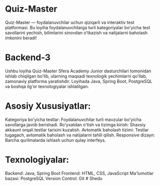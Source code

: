 # Quiz-Master
Quiz-Master — foydalanuvchilar uchun qiziqarli va interaktiv test platformasi. Bu loyiha foydalanuvchilarga turli kategoriyalar bo'yicha test savollarini yechish, 
bilimlarini sinovdan o'tkazish va natijalarni baholash imkonini beradi!

# Backend-3
Ushbu loyiha Quiz-Master Sfera Academy Junior dasturchilari tomonidan ishlab chiqilgan bo'lib, ularning maqsadi texnologik yechimlarni qo'llab, 
zamonaviy platforma yaratishdir. Loyihada Java, Spring Boot, PostgreSQL va boshqa ilg'or texnologiyalar ishlatilgan.

# Asosiy Xususiyatlar:
Kategoriya bo'yicha testlar: Foydalanuvchilar turli mavzular bo'yicha savollarga javob berishadi.
Ro'yxatdan o'tish va tizimga kirish: Shaxsiy akkaunt orqali testlar tarixini kuzatish.
Avtomatik baholash tizimi: Testlar tugagach, avtomatik baholash va natijalarni tahlil qilish.
Responsive dizayn: Barcha qurilmalarda ishlash uchun qulay interfeys.

# Texnologiyalar:
  Backend: Java, Spring Boot
  Frontend: HTML, CSS, JavaScript
  Ma'lumotlar bazasi: PostgreSQL
  Version Control: Git
#   S h e d u  
 